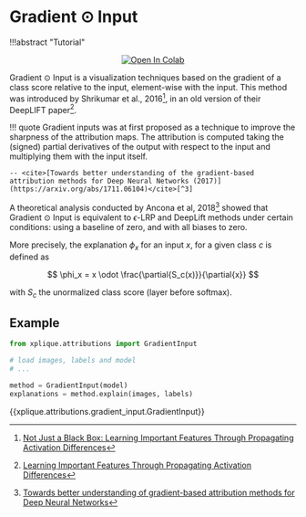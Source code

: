 # Gradient $\odot$ Input

!!!abstract "Tutorial"
    <p style="text-align: center;">[![Open In Colab](https://colab.research.google.com/assets/colab-badge.svg)](https://colab.research.google.com/drive/1pHuiggijCZ0touf2gEtdM2QsiR4oFJwS?authuser=1)</p>

Gradient $\odot$ Input is a visualization techniques based on the gradient of a class score relative to
the input, element-wise with the input. This method was introduced by Shrikumar et al., 2016[^1], in
an old version of their DeepLIFT paper[^2].

!!! quote
    Gradient inputs was at first proposed as a technique to improve the sharpness of the attribution maps.
    The attribution is computed taking the (signed) partial derivatives of the output with respect to
    the input and multiplying them with the input itself.

    -- <cite>[Towards better understanding of the gradient-based attribution methods for Deep Neural Networks (2017)](https://arxiv.org/abs/1711.06104)</cite>[^3]

A theoretical analysis conducted by Ancona et al, 2018[^3] showed that Gradient $\odot$ Input is
equivalent to $\epsilon$-LRP and DeepLift methods under certain conditions: using a baseline of zero, and with
all biases to zero.

More precisely, the explanation $\phi_x$ for an input $x$, for a given class $c$ is defined as

$$ \phi_x = x \odot \frac{\partial{S_c(x)}}{\partial{x}} $$

with $S_c$ the unormalized class score (layer before softmax).

## Example

```python
from xplique.attributions import GradientInput

# load images, labels and model
# ...

method = GradientInput(model)
explanations = method.explain(images, labels)
```

{{xplique.attributions.gradient_input.GradientInput}}

[^1]: [Not Just a Black Box: Learning Important Features Through Propagating Activation Differences](https://arxiv.org/abs/1605.01713)
[^2]: [Learning Important Features Through Propagating Activation Differences](https://arxiv.org/abs/1704.02685)
[^3]: [Towards better understanding of gradient-based attribution methods for Deep Neural Networks](https://arxiv.org/abs/1711.06104)
